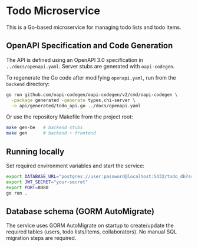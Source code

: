 # Todo Microservice

This is a Go-based microservice for managing todo lists and todo items.

## OpenAPI Specification and Code Generation

The API is defined using an OpenAPI 3.0 specification in `../docs/openapi.yaml`. Server stubs are generated with `oapi-codegen`.

To regenerate the Go code after modifying `openapi.yaml`, run from the `backend` directory:

```bash
go run github.com/oapi-codegen/oapi-codegen/v2/cmd/oapi-codegen \
  -package generated -generate types,chi-server \
  -o api/generated/todo_api.go ../docs/openapi.yaml
```

Or use the repository Makefile from the project root:

```bash
make gen-be   # backend stubs
make gen      # backend + frontend
```

## Running locally

Set required environment variables and start the service:

```bash
export DATABASE_URL="postgres://user:password@localhost:5432/todo_db?sslmode=disable"
export JWT_SECRET="your-secret"
export PORT=8080
go run .
```

## Database schema (GORM AutoMigrate)

The service uses GORM AutoMigrate on startup to create/update the required tables (users, todo lists/items, collaborators). No manual SQL migration steps are required.
